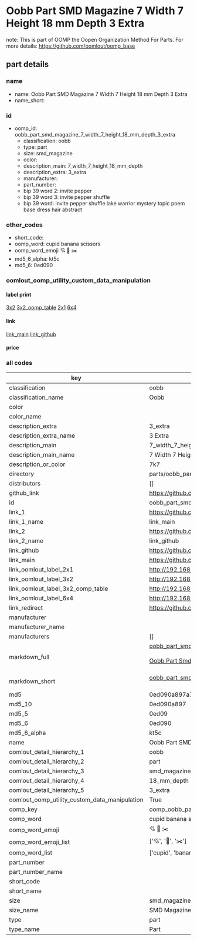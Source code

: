 # Oobb Part SMD Magazine 7 Width 7 Height 18 mm Depth 3 Extra  

note: This is part of OOMP the Oopen Organization Method For Parts. For more details: https://github.com/oomlout/oomp_base

##  part details
  







### name
* name: Oobb Part SMD Magazine 7 Width 7 Height 18 mm Depth 3 Extra
* name_short: 
### id
* oomp_id: oobb_part_smd_magazine_7_width_7_height_18_mm_depth_3_extra
  * classification: oobb
  * type: part
  * size: smd_magazine
  * color: 
  * description_main: 7_width_7_height_18_mm_depth
  * description_extra: 3_extra
  * manufacturer: 
  * part_number: 
  * bip 39 word 2: invite pepper
  * bip 39 word 3: invite pepper shuffle
  * bip 39 word: invite pepper shuffle lake warrior mystery topic poem base dress hair abstract

### other_codes
* short_code: 
* oomp_word: cupid banana scissors
* oomp_word_emoji :cupid: :banana: :scissors:
* md5_6_alpha: kt5c
* md5_6: 0ed090






### oomlout_oomp_utility_custom_data_manipulation
#### label print
[3x2](http://192.168.1.245:1112/?label=oomp%20kt5c)
[3x2_oomp_table](http://192.168.1.108:1112/?label=oomp%20kt5c)
[2x1](http://192.168.1.242:1112/?label=oomp%20kt5c)
[6x4](http://192.168.1.55:1112/?label=oomp%20kt5c)    

#### link

[link_main](https://github.com/oomlout/oomlout_oomp_version_1_messy/tree/main/parts/oobb_part_smd_magazine_7_width_7_height_18_mm_depth_3_extra) [link_github](https://github.com/oomlout/oomlout_oomp_version_1_messy/tree/main/parts/oobb_part_smd_magazine_7_width_7_height_18_mm_depth_3_extra)                             

#### price







### all codes 
| key | value |  
| --- | --- |  
| classification | oobb |  
| classification_name | Oobb |  
| color |  |  
| color_name |  |  
| description_extra | 3_extra |  
| description_extra_name | 3 Extra |  
| description_main | 7_width_7_height_18_mm_depth |  
| description_main_name | 7 Width 7 Height 18 mm Depth |  
| description_or_color | 7k7 |  
| directory | parts/oobb_part_smd_magazine_7_width_7_height_18_mm_depth_3_extra |  
| distributors | [] |  
| github_link | https://github.com/oomlout/oomlout_oomp_part_src/tree/main/parts/oobb_part_smd_magazine_7_width_7_height_18_mm_depth_3_extra |  
| id | oobb_part_smd_magazine_7_width_7_height_18_mm_depth_3_extra |  
| link_1 | https://github.com/oomlout/oomlout_oomp_version_1_messy/tree/main/parts/oobb_part_smd_magazine_7_width_7_height_18_mm_depth_3_extra |  
| link_1_name | link_main |  
| link_2 | https://github.com/oomlout/oomlout_oomp_version_1_messy/tree/main/parts/oobb_part_smd_magazine_7_width_7_height_18_mm_depth_3_extra |  
| link_2_name | link_github |  
| link_github | https://github.com/oomlout/oomlout_oomp_version_1_messy/tree/main/parts/oobb_part_smd_magazine_7_width_7_height_18_mm_depth_3_extra |  
| link_main | https://github.com/oomlout/oomlout_oomp_version_1_messy/tree/main/parts/oobb_part_smd_magazine_7_width_7_height_18_mm_depth_3_extra |  
| link_oomlout_label_2x1 | http://192.168.1.242:1112/?label=oomp%20kt5c |  
| link_oomlout_label_3x2 | http://192.168.1.245:1112/?label=oomp%20kt5c |  
| link_oomlout_label_3x2_oomp_table | http://192.168.1.108:1112/?label=oomp%20kt5c |  
| link_oomlout_label_6x4 | http://192.168.1.55:1112/?label=oomp%20kt5c |  
| link_redirect | https://github.com/oomlout/oomlout_oomp_version_1_messy/tree/main/parts/oobb_part_smd_magazine_7_width_7_height_18_mm_depth_3_extra |  
| manufacturer |  |  
| manufacturer_name |  |  
| manufacturers | [] |  
| markdown_full | [oobb_part_smd_magazine_7_width_7_height_18_mm_depth_3_extra](none)<br>[](none)<br>[Oobb Part Smd Magazine 7 Width 7 Height 18 Mm Depth 3 Extra](none)<br><br> |  
| markdown_short | [oobb_part_smd_magazine_7_width_7_height_18_mm_depth_3_extra](none)<br><br> |  
| md5 | 0ed090a897a71ca249fba7cb8ee8bbb0 |  
| md5_10 | 0ed090a897 |  
| md5_5 | 0ed09 |  
| md5_6 | 0ed090 |  
| md5_6_alpha | kt5c |  
| name | Oobb Part SMD Magazine 7 Width 7 Height 18 mm Depth 3 Extra |  
| oomlout_detail_hierarchy_1 | oobb |  
| oomlout_detail_hierarchy_2 | part |  
| oomlout_detail_hierarchy_3 | smd_magazine |  
| oomlout_detail_hierarchy_4 | 18_mm_depth |  
| oomlout_detail_hierarchy_5 | 3_extra |  
| oomlout_oomp_utility_custom_data_manipulation | True |  
| oomp_key | oomp_oobb_part_smd_magazine_7_width_7_height_18_mm_depth_3_extra |  
| oomp_word | cupid banana scissors |  
| oomp_word_emoji | :cupid: :banana: :scissors: |  
| oomp_word_emoji_list | [':cupid:', ':banana:', ':scissors:'] |  
| oomp_word_list | ['cupid', 'banana', 'scissors'] |  
| part_number |  |  
| part_number_name |  |  
| short_code |  |  
| short_name |  |  
| size | smd_magazine |  
| size_name | SMD Magazine |  
| type | part |  
| type_name | Part |  

